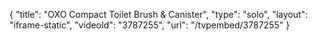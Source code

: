 {
    "title": "OXO Compact Toilet Brush & Canister",
    "type": "solo",
    "layout": "iframe-static",
    "videoId": "3787255",
    "url": "\/tvpembed\/3787255"
}